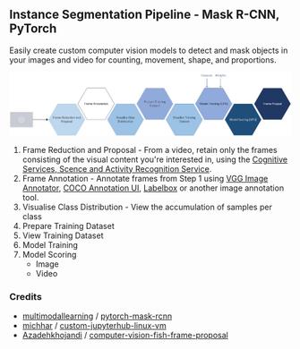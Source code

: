 ## Instance Segmentation Pipeline - Mask R-CNN, PyTorch

Easily create custom computer vision models to detect and mask objects in your images and video for counting, movement, shape[,](https://www.grammarly.com/blog/what-is-the-oxford-comma-and-why-do-people-care-so-much-about-it/) and proportions.

![Instance Segmentation Pipeline](InstanceSegmentationPipeline.jpg "Instance Segmentation Pipeline")

1. Frame Reduction and Proposal - From a video, retain only the frames consisting of the visual content you're interested in, using the [Cognitive Services, Scence and Activity Recognition Service](https://azure.microsoft.com/en-us/services/cognitive-services/computer-vision/#analyze).
2. Frame Annotation - Annotate frames from Step 1 using [VGG Image Annotator](http://www.robots.ox.ac.uk/~vgg/software/via/), [COCO Annotation UI](https://github.com/tylin/coco-ui), [Labelbox](https://labelbox.com/) or another image annotation tool.
3. Visualise Class Distribution - View the accumulation of samples per class
4. Prepare Training Dataset
5. View Training Dataset
6. Model Training
7. Model Scoring
    * Image
    * Video

### Credits
* [multimodallearning](https://github.com/multimodallearning) / [pytorch-mask-rcnn](https://github.com/multimodallearning/pytorch-mask-rcnn)
* [michhar](https://github.com/michhar) / [custom-jupyterhub-linux-vm](https://github.com/michhar/custom-jupyterhub-linux-vm)
* [Azadehkhojandi](https://github.com/Azadehkhojandi) / [computer-vision-fish-frame-proposal](https://github.com/Azadehkhojandi/computer-vision-fish-frame-proposal)